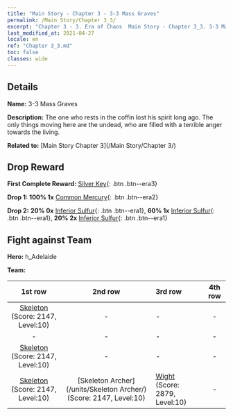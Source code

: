 ```yaml
---
title: "Main Story - Chapter 3 - 3-3 Mass Graves"
permalink: /Main Story/Chapter 3_3/
excerpt: "Chapter 3 - 3. Era of Chaos  Main Story - Chapter 3_3. 3-3 Mass Graves"
last_modified_at: 2021-04-27
locale: en
ref: "Chapter 3_3.md"
toc: false
classes: wide
---
```


## Details

 **Name:** 3-3 Mass Graves

 **Description:** The one who rests in the coffin lost his spirit long ago. The only things moving here are the undead, who are filled with a terrible anger towards the living.

 **Related to:** [Main Story Chapter 3](/Main Story/Chapter 3/)

## Drop Reward

 **First Complete Reward:** [Silver Key](/Items/con_693/){: .btn .btn--era3}

 **Drop 1:** **100% 1x** [Common Mercury](/Items/mat_8/){: .btn .btn--era2}

 **Drop 2:** **20% 0x** [Inferior Sulfur](/Items/mat_3/){: .btn .btn--era1}, **60% 1x** [Inferior Sulfur](/Items/mat_3/){: .btn .btn--era1}, **20% 2x** [Inferior Sulfur](/Items/mat_3/){: .btn .btn--era1}


## Fight against Team
 **Hero:** h_Adelaide

 **Team:**


  | 1st row | 2nd row | 3rd row | 4th row |
  |:----:|:----:|:----|:----:|
  | [Skeleton](/units/Skeleton/) (Score: 2147, Level:10)  | - | - | - |
  | - | - | - | - |
  | [Skeleton](/units/Skeleton/) (Score: 2147, Level:10)  | - | - | - |
  | [Skeleton](/units/Skeleton/) (Score: 2147, Level:10)  | [Skeleton Archer](/units/Skeleton Archer/) (Score: 2147, Level:10)  | [Wight](/units/Wight/) (Score: 2879, Level:10)  | - |


